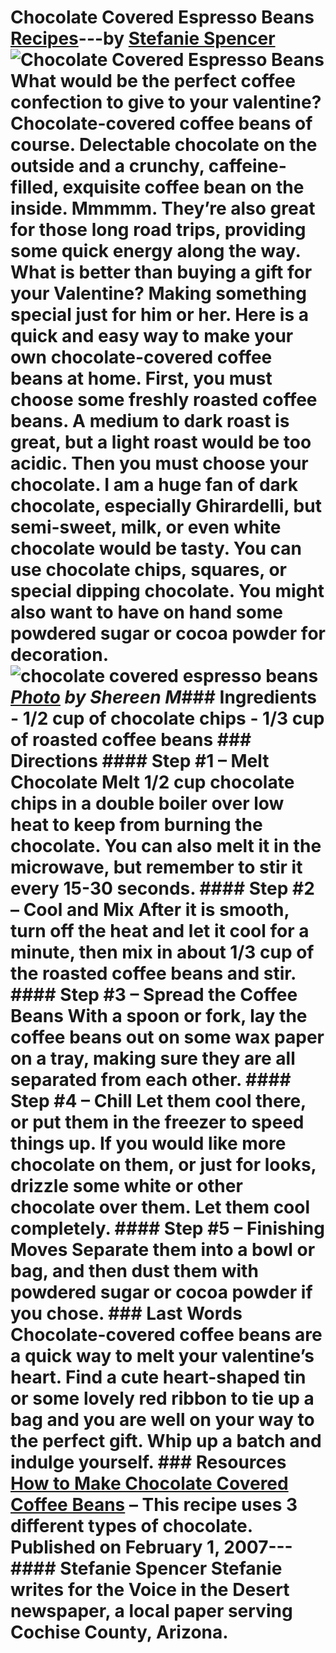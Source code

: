 # Chocolate Covered Espresso Beans [Recipes](https://ineedcoffee.com/section/coffee-recipes/)---by [Stefanie Spencer](https://ineedcoffee.com/by/stefanie-spencer/)![Chocolate Covered Espresso Beans](https://ineedcoffee.com/images/posts/chocolate-covered-espresso-beans/chocolate-covered-espresso-beans1.jpg) What would be the perfect coffee confection to give to your valentine? Chocolate-covered coffee beans of course. Delectable chocolate on the outside and a crunchy, caffeine-filled, exquisite coffee bean on the inside. Mmmmm. They’re also great for those long road trips, providing some quick energy along the way. What is better than buying a gift for your Valentine? Making something special just for him or her. Here is a quick and easy way to make your own chocolate-covered coffee beans at home. First, you must choose some freshly roasted coffee beans. A medium to dark roast is great, but a light roast would be too acidic. Then you must choose your chocolate. I am a huge fan of dark chocolate, especially Ghirardelli, but semi-sweet, milk, or even white chocolate would be tasty. You can use chocolate chips, squares, or special dipping chocolate. You might also want to have on hand some powdered sugar or cocoa powder for decoration.![chocolate covered espresso beans](https://ineedcoffee.com/assets/chocolate-covered-espresso-beans1.BLJrpQE9_Z1wgK31.webp)_[Photo](http://www.flickr.com/photos/shereen84/2487154213/in/photostream/) by Shereen M_### Ingredients - 1/2 cup of chocolate chips - 1/3 cup of roasted coffee beans ### Directions #### Step #1 – Melt Chocolate Melt 1/2 cup chocolate chips in a double boiler over low heat to keep from burning the chocolate. You can also melt it in the microwave, but remember to stir it every 15-30 seconds. #### Step #2 – Cool and Mix After it is smooth, turn off the heat and let it cool for a minute, then mix in about 1/3 cup of the roasted coffee beans and stir. #### Step #3 – Spread the Coffee Beans With a spoon or fork, lay the coffee beans out on some wax paper on a tray, making sure they are all separated from each other. #### Step #4 – Chill Let them cool there, or put them in the freezer to speed things up. If you would like more chocolate on them, or just for looks, drizzle some white or other chocolate over them. Let them cool completely. #### Step #5 – Finishing Moves Separate them into a bowl or bag, and then dust them with powdered sugar or cocoa powder if you chose. ### Last Words Chocolate-covered coffee beans are a quick way to melt your valentine’s heart. Find a cute heart-shaped tin or some lovely red ribbon to tie up a bag and you are well on your way to the perfect gift. Whip up a batch and indulge yourself. ### Resources [How to Make Chocolate Covered Coffee Beans](https://ineedcoffee.com/how-to-make-chocolate-covered-coffee-beans/) – This recipe uses 3 different types of chocolate. Published on February 1, 2007--- #### Stefanie Spencer Stefanie writes for the Voice in the Desert newspaper, a local paper serving Cochise County, Arizona.